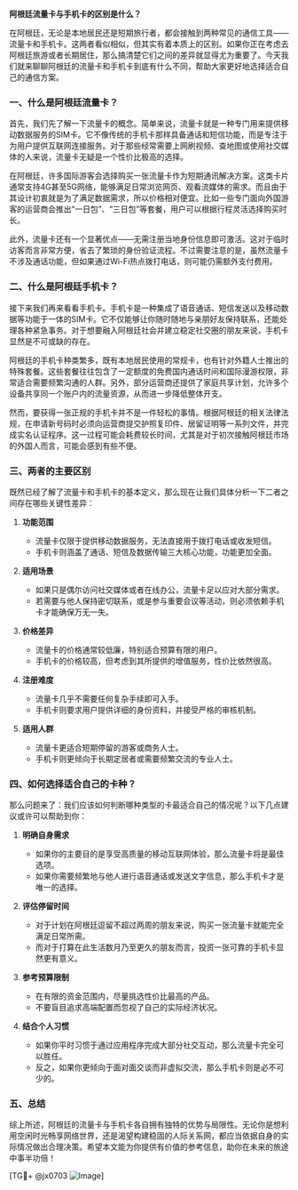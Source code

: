 **阿根廷流量卡与手机卡的区别是什么？**

在阿根廷，无论是本地居民还是短期旅行者，都会接触到两种常见的通信工具——流量卡和手机卡。这两者看似相似，但其实有着本质上的区别。如果你正在考虑去阿根廷旅游或者长期居住，那么搞清楚它们之间的差异就显得尤为重要了。今天我们就来聊聊阿根廷的流量卡和手机卡到底有什么不同，帮助大家更好地选择适合自己的通信方案。

### **一、什么是阿根廷流量卡？**

首先，我们先了解一下流量卡的概念。简单来说，流量卡就是一种专门用来提供移动数据服务的SIM卡。它不像传统的手机卡那样具备通话和短信功能，而是专注于为用户提供互联网连接服务。对于那些经常需要上网刷视频、查地图或使用社交媒体的人来说，流量卡无疑是一个性价比极高的选择。

在阿根廷，许多国际游客会选择购买一张流量卡作为短期通讯解决方案。这类卡片通常支持4G甚至5G网络，能够满足日常浏览网页、观看流媒体的需求。而且由于其设计初衷就是为了满足数据需求，所以价格相对便宜。比如一些专门面向外国游客的运营商会推出“一日包”、“三日包”等套餐，用户可以根据行程灵活选择购买时长。

此外，流量卡还有一个显著优点——无需注册当地身份信息即可激活。这对于临时访客而言非常方便，省去了繁琐的身份验证流程。不过需要注意的是，虽然流量卡不涉及通话功能，但如果通过Wi-Fi热点拨打电话，则可能仍需额外支付费用。

### **二、什么是阿根廷手机卡？**

接下来我们再来看看手机卡。手机卡是一种集成了语音通话、短信发送以及移动数据等功能于一体的SIM卡。它不仅能够让你随时随地与亲朋好友保持联系，还能处理各种紧急事务。对于想要融入阿根廷社会并建立稳定社交圈的朋友来说，手机卡显然是不可或缺的存在。

阿根廷的手机卡种类繁多，既有本地居民使用的常规卡，也有针对外籍人士推出的特殊套餐。这些套餐往往包含了一定额度的免费国内通话时间和国际漫游权限，非常适合需要频繁沟通的人群。另外，部分运营商还提供了家庭共享计划，允许多个设备共享同一个账户内的流量资源，从而进一步降低整体开支。

然而，要获得一张正规的手机卡并不是一件轻松的事情。根据阿根廷的相关法律法规，在申请新号码时必须向运营商提交护照复印件、居留证明等一系列文件，并完成实名认证程序。这一过程可能会耗费较长时间，尤其是对于初次接触阿根廷市场的外国人而言，可能会感到有些不便。

### **三、两者的主要区别**

既然已经了解了流量卡和手机卡的基本定义，那么现在让我们具体分析一下二者之间存在哪些关键性差异：

1. **功能范围**
   - 流量卡仅限于提供移动数据服务，无法直接用于拨打电话或收发短信。
   - 手机卡则涵盖了通话、短信及数据传输三大核心功能，功能更加全面。

2. **适用场景**
   - 如果只是偶尔访问社交媒体或者在线办公，流量卡足以应对大部分需求。
   - 若需要与他人保持密切联系，或是参与重要会议等活动，则必须依赖手机卡才能确保万无一失。

3. **价格差异**
   - 流量卡的价格通常较低廉，特别适合预算有限的用户。
   - 手机卡的价格较高，但考虑到其所提供的增值服务，性价比依然很高。

4. **注册难度**
   - 流量卡几乎不需要任何复杂手续即可入手。
   - 手机卡则要求用户提供详细的身份资料，并接受严格的审核机制。

5. **适用人群**
   - 流量卡更适合短期停留的游客或商务人士。
   - 手机卡则更倾向于长期定居者或需要频繁交流的专业人士。

### **四、如何选择适合自己的卡种？**

那么问题来了：我们应该如何判断哪种类型的卡最适合自己的情况呢？以下几点建议或许可以帮助到你：

1. **明确自身需求**
   - 如果你的主要目的是享受高质量的移动互联网体验，那么流量卡将是最佳选项。
   - 如果你需要频繁地与他人进行语音通话或发送文字信息，那么手机卡才是唯一的选择。

2. **评估停留时间**
   - 对于计划在阿根廷逗留不超过两周的朋友来说，购买一张流量卡就能完全满足日常所需。
   - 而对于打算在此生活数月乃至更久的朋友而言，投资一张可靠的手机卡显然更有意义。

3. **参考预算限制**
   - 在有限的资金范围内，尽量挑选性价比最高的产品。
   - 不要盲目追求高端配置而忽视了自己的实际经济状况。

4. **结合个人习惯**
   - 如果你平时习惯于通过应用程序完成大部分社交互动，那么流量卡完全可以胜任。
   - 反之，如果你更倾向于面对面交谈而非虚拟交流，那么手机卡则是必不可少的。

### **五、总结**

综上所述，阿根廷的流量卡与手机卡各自拥有独特的优势与局限性。无论你是想利用空闲时光畅享网络世界，还是渴望构建稳固的人际关系网，都应当依据自身的实际情况做出合理决策。希望本文能为你提供有价值的参考信息，助你在未来的旅途中事半功倍！

[TG💪+ @jx0703 ![Image](https://github.com/user-attachments/assets/dbca1d08-cadb-493c-b0ec-ad6f7a83f270)]